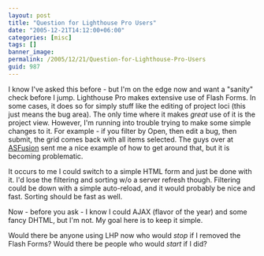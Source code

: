 ```yaml
---
layout: post
title: "Question for Lighthouse Pro Users"
date: "2005-12-21T14:12:00+06:00"
categories: [misc]
tags: []
banner_image: 
permalink: /2005/12/21/Question-for-Lighthouse-Pro-Users
guid: 987
---
```


I know I've asked this before - but I'm on the edge now and want a "sanity" check before I jump. Lighthouse Pro makes extensive use of Flash Forms. In some cases, it does so for simply stuff like the editing of project loci (this just means the bug area). The only time where it makes <i>great</i> use of it is the project view. However, I'm running into trouble trying to make some simple changes to it. For example - if you filter by Open, then edit a bug, then submit, the grid comes back with all items selected. The guys over at <a href="http://www.asfusion.com">ASFusion</a> sent me a nice example of how to get around that, but it is becoming problematic. 

It occurs to me I could switch to a simple HTML form and just be done with it. I'd lose the filtering and sorting w/o a server refresh though. Filtering could be down with a simple auto-reload, and it would probably be nice and fast. Sorting should be fast as well.

Now - before you ask - I know I could AJAX (flavor of the year) and some fancy DHTML, but I'm not. My goal here is to keep it simple. 

Would there be anyone using LHP now who would <i>stop</i> if I removed the Flash Forms? Would there be people who would <i>start</i> if I did?